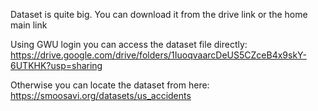 Dataset is quite big. You can download it from the drive link or the home main link

Using GWU login you can access the dataset file directly:
https://drive.google.com/drive/folders/1IuoqvaarcDeUS5CZceB4x9skY-6UTKHK?usp=sharing

Otherwise you can locate the dataset from here:
https://smoosavi.org/datasets/us_accidents
